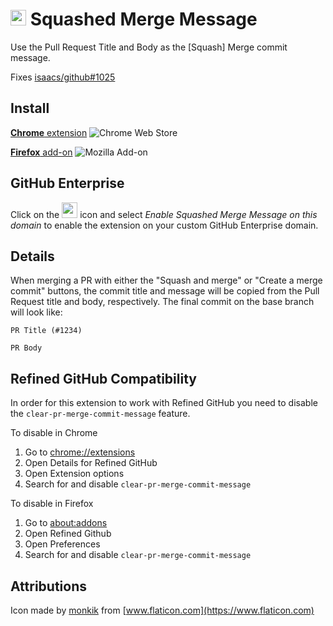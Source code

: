 # <img src="https://user-images.githubusercontent.com/125105/85856240-fe0a0d00-b7fa-11ea-8dbc-a642dcbef613.png" width="25" height="25"> Squashed Merge Message

Use the Pull Request Title and Body as the [Squash] Merge commit message.

Fixes [isaacs/github#1025](https://github.com/isaacs/github/issues/1025)

## Install

[**Chrome** extension](https://chrome.google.com/webstore/detail/kgabfelbdpeifcemndligpdfddhbbmfm/)
![Chrome Web Store](https://img.shields.io/chrome-web-store/v/kgabfelbdpeifcemndligpdfddhbbmfm.svg?label=%20)

[**Firefox** add-on](https://addons.mozilla.org/en-US/firefox/addon/squashed-merge-message/)
![Mozilla Add-on](https://img.shields.io/amo/v/squashed-merge-message.svg?label=%20)

## GitHub Enterprise
Click on the <img
src="https://user-images.githubusercontent.com/125105/85856240-fe0a0d00-b7fa-11ea-8dbc-a642dcbef613.png"
width="25" height="25"> icon and select *Enable Squashed Merge Message on this
domain* to enable the extension on your custom GitHub Enterprise domain.

## Details

When merging a PR with either the "Squash and merge" or "Create a merge commit"
buttons, the commit title and message will be copied from the Pull Request title
and body, respectively. The final commit on the base branch will look like:

```
PR Title (#1234)

PR Body
```

## Refined GitHub Compatibility
In order for this extension to work with Refined GitHub you need to disable the
`clear-pr-merge-commit-message` feature.

To disable in Chrome

1. Go to [chrome://extensions](chrome://extensions)
2. Open Details for Refined GitHub
3. Open Extension options
4. Search for and disable `clear-pr-merge-commit-message`

To disable in Firefox

1. Go to [about:addons](about:addons)
2. Open Refined Github
3. Open Preferences
4. Search for and disable `clear-pr-merge-commit-message`

## Attributions
Icon made by [monkik](https://www.flaticon.com/authors/monkik) from [www.flaticon.com](https://www.flaticon.com)
